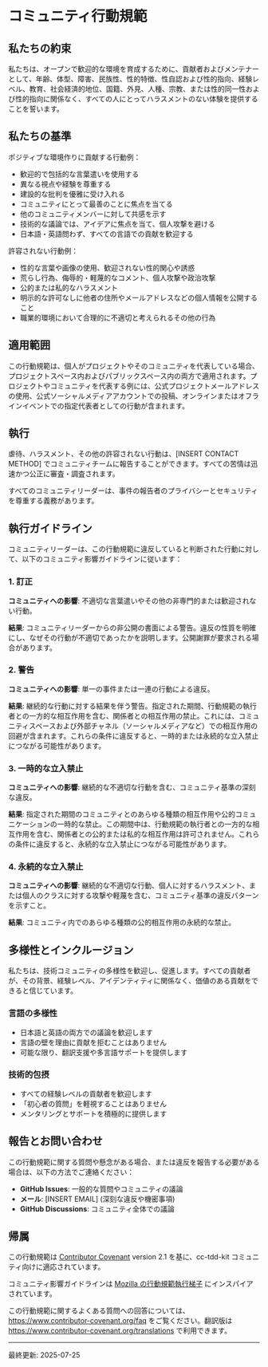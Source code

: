 # コミュニティ行動規範

## 私たちの約束

私たちは、オープンで歓迎的な環境を育成するために、貢献者およびメンテナーとして、年齢、体型、障害、民族性、性的特徴、性自認および性的指向、経験レベル、教育、社会経済的地位、国籍、外見、人種、宗教、または性的同一性および性的指向に関係なく、すべての人にとってハラスメントのない体験を提供することを誓います。

## 私たちの基準

ポジティブな環境作りに貢献する行動例：

- 歓迎的で包括的な言葉遣いを使用する
- 異なる視点や経験を尊重する
- 建設的な批判を優雅に受け入れる
- コミュニティにとって最善のことに焦点を当てる
- 他のコミュニティメンバーに対して共感を示す
- 技術的な議論では、アイデアに焦点を当て、個人攻撃を避ける
- 日本語・英語問わず、すべての言語での貢献を歓迎する

許容されない行動例：

- 性的な言葉や画像の使用、歓迎されない性的関心や誘惑
- 荒らし行為、侮辱的・軽蔑的なコメント、個人攻撃や政治攻撃
- 公的または私的なハラスメント
- 明示的な許可なしに他者の住所やメールアドレスなどの個人情報を公開すること
- 職業的環境において合理的に不適切と考えられるその他の行為

## 適用範囲

この行動規範は、個人がプロジェクトやそのコミュニティを代表している場合、プロジェクトスペース内およびパブリックスペース内の両方で適用されます。プロジェクトやコミュニティを代表する例には、公式プロジェクトメールアドレスの使用、公式ソーシャルメディアアカウントでの投稿、オンラインまたはオフラインイベントでの指定代表者としての行動が含まれます。

## 執行

虐待、ハラスメント、その他の許容されない行動は、[INSERT CONTACT METHOD] でコミュニティチームに報告することができます。すべての苦情は迅速かつ公正に審査・調査されます。

すべてのコミュニティリーダーは、事件の報告者のプライバシーとセキュリティを尊重する義務があります。

## 執行ガイドライン

コミュニティリーダーは、この行動規範に違反していると判断された行動に対して、以下のコミュニティ影響ガイドラインに従います：

### 1. 訂正

**コミュニティへの影響**: 不適切な言葉遣いやその他の非専門的または歓迎されない行動。

**結果**: コミュニティリーダーからの非公開の書面による警告。違反の性質を明確にし、なぜその行動が不適切であったかを説明します。公開謝罪が要求される場合があります。

### 2. 警告

**コミュニティへの影響**: 単一の事件または一連の行動による違反。

**結果**: 継続的な行動に対する結果を伴う警告。指定された期間、行動規範の執行者との一方的な相互作用を含む、関係者との相互作用の禁止。これには、コミュニティスペースおよび外部チャネル（ソーシャルメディアなど）での相互作用の回避が含まれます。これらの条件に違反すると、一時的または永続的な立入禁止につながる可能性があります。

### 3. 一時的な立入禁止

**コミュニティへの影響**: 継続的な不適切な行動を含む、コミュニティ基準の深刻な違反。

**結果**: 指定された期間のコミュニティとのあらゆる種類の相互作用や公的コミュニケーションの一時的な禁止。この期間中は、行動規範の執行者との一方的な相互作用を含む、関係者との公的または私的な相互作用は許可されません。これらの条件に違反すると、永続的な立入禁止につながる可能性があります。

### 4. 永続的な立入禁止

**コミュニティへの影響**: 継続的な不適切な行動、個人に対するハラスメント、または個人のクラスに対する攻撃や軽蔑を含む、コミュニティ基準の違反パターンを示すこと。

**結果**: コミュニティ内でのあらゆる種類の公的相互作用の永続的な禁止。

## 多様性とインクルージョン

私たちは、技術コミュニティの多様性を歓迎し、促進します。すべての貢献者が、その背景、経験レベル、アイデンティティに関係なく、価値のある貢献をできると信じています。

### 言語の多様性

- 日本語と英語の両方での議論を歓迎します
- 言語の壁を理由に貢献を拒むことはありません
- 可能な限り、翻訳支援や多言語サポートを提供します

### 技術的包摂

- すべての経験レベルの貢献者を歓迎します
- 「初心者の質問」を軽視することはありません
- メンタリングとサポートを積極的に提供します

## 報告とお問い合わせ

この行動規範に関する質問や懸念がある場合、または違反を報告する必要がある場合は、以下の方法でご連絡ください：

- **GitHub Issues**: 一般的な質問やコミュニティの議論
- **メール**: [INSERT EMAIL] (深刻な違反や機密事項)
- **GitHub Discussions**: コミュニティ全体での議論

## 帰属

この行動規範は [Contributor Covenant](https://www.contributor-covenant.org/) version 2.1 を基に、cc-tdd-kit コミュニティ向けに適応されています。

コミュニティ影響ガイドラインは [Mozilla の行動規範執行梯子](https://github.com/mozilla/diversity) にインスパイアされています。

この行動規範に関するよくある質問への回答については、https://www.contributor-covenant.org/faq をご覧ください。翻訳版は https://www.contributor-covenant.org/translations で利用できます。

---

最終更新: 2025-07-25